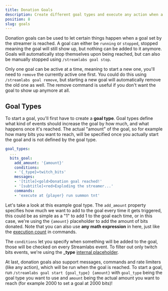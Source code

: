 ```yaml
---
title: Donation Goals
description: Create different goal types and execute any action when a goal is completed
position: 8
slug: goals
---
```


Donation goals can be used to let certain things happen when a goal set by the streamer is reached.
A goal can either be `running` or `stopped`, stopped meaning the goal will still show up, but nothing can be added to it anymore. Goals will automatically stop themselves upon being reached, but can also be manually stopped using `/streamlabs goal stop`.

Only one goal can be active at a time, meaning to start a new one, you'll need to `remove` the currently active one first. You could do this using `/streamlabs goal remove`, but starting a new goal will automatically remove the old one as well. The remove command is useful if you don't want the goal to show up anymore at all.

## Goal Types
To start a goal, you'll first have to create a **goal type**. Goal types define what kind of events should increase the goal by how much, and what happens once it's reached. The actual "amount" of the goal, so for example how many bits you want to reach, will be specified once you actually start the goal and is not defined by the goal type.
```yaml
goal_types:
  ...
  bits_goal:
    add_amount: '{amount}'
    conditions:
    - '{_type}=twitch_bits'
    messages:
    - '[title]<gold>Donation goal reached!'
    - '[subtitle]<red>Exploding the streamer...'
    commands:
    - 'execute at {player} run summon tnt'
```
Let's take a look at this example goal type. The `add_amount` property specifies how much we want to add to the goal every time it gets triggered, this could be as simple as a "1" to add 1 to the goal each time, or in this case, we're using the `{amount}` placeholder to add the amount of bits donated. Note that you can also use **any math expression** in here, just like the [execution count](https://github.com/Membercat-Studios/Streamlabs-Integration/wiki/Commands#execution-count) in commands.

The `conditions` let you specify when something will be added to the goal, those will be checked on every Streamlabs event. To filter out only twitch bits events, we're using the **_type** [internal placeholder](https://github.com/Membercat-Studios/Streamlabs-Integration/wiki/Event-Types-&-Placeholders#placeholders-for-every-event-type).

At last, donation goals also support messages, commands and rate limiters (like any action), which will be run when the goal is reached.
To start a goal, run `/streamlabs goal start {goal_type} {amount}` with `goal_type` being the goal type you want to use and `amount` being the actual amount you want to reach (for example 2000 to set a goal at 2000 bits)!